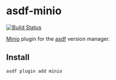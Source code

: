 # asdf-minio
[![Build Status](https://github.com/aeons/asdf-minio/actions/workflows/test.yml/badge.svg)](https://github.com/aeons/asdf-minio/actions)

[Minio](https://docs.min.io/) plugin for the [asdf](https://asdf-vm.com/) version manager.

## Install

```
asdf plugin add minio
```

